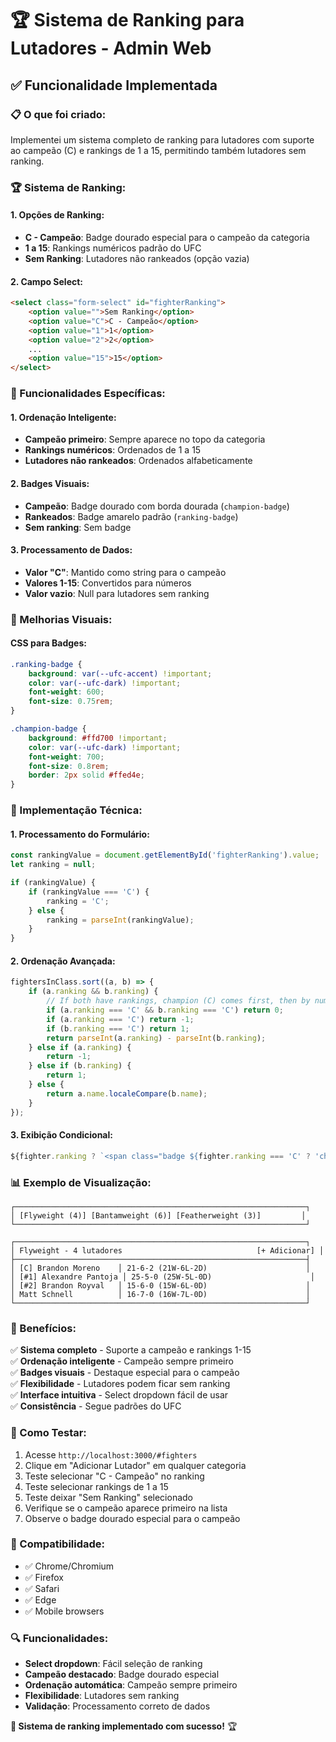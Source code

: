 # 🏆 Sistema de Ranking para Lutadores - Admin Web

## ✅ **Funcionalidade Implementada**

### **📋 O que foi criado:**

Implementei um sistema completo de ranking para lutadores com suporte ao campeão (C) e rankings de 1 a 15, permitindo também lutadores sem ranking.

### **🏆 Sistema de Ranking:**

#### **1. Opções de Ranking:**
- **C - Campeão**: Badge dourado especial para o campeão da categoria
- **1 a 15**: Rankings numéricos padrão do UFC
- **Sem Ranking**: Lutadores não rankeados (opção vazia)

#### **2. Campo Select:**
```html
<select class="form-select" id="fighterRanking">
    <option value="">Sem Ranking</option>
    <option value="C">C - Campeão</option>
    <option value="1">1</option>
    <option value="2">2</option>
    ...
    <option value="15">15</option>
</select>
```

### **🎯 Funcionalidades Específicas:**

#### **1. Ordenação Inteligente:**
- **Campeão primeiro**: Sempre aparece no topo da categoria
- **Rankings numéricos**: Ordenados de 1 a 15
- **Lutadores não rankeados**: Ordenados alfabeticamente

#### **2. Badges Visuais:**
- **Campeão**: Badge dourado com borda dourada (`champion-badge`)
- **Rankeados**: Badge amarelo padrão (`ranking-badge`)
- **Sem ranking**: Sem badge

#### **3. Processamento de Dados:**
- **Valor "C"**: Mantido como string para o campeão
- **Valores 1-15**: Convertidos para números
- **Valor vazio**: Null para lutadores sem ranking

### **🎨 Melhorias Visuais:**

#### **CSS para Badges:**
```css
.ranking-badge {
    background: var(--ufc-accent) !important;
    color: var(--ufc-dark) !important;
    font-weight: 600;
    font-size: 0.75rem;
}

.champion-badge {
    background: #ffd700 !important;
    color: var(--ufc-dark) !important;
    font-weight: 700;
    font-size: 0.8rem;
    border: 2px solid #ffed4e;
}
```

### **🔧 Implementação Técnica:**

#### **1. Processamento do Formulário:**
```javascript
const rankingValue = document.getElementById('fighterRanking').value;
let ranking = null;

if (rankingValue) {
    if (rankingValue === 'C') {
        ranking = 'C';
    } else {
        ranking = parseInt(rankingValue);
    }
}
```

#### **2. Ordenação Avançada:**
```javascript
fightersInClass.sort((a, b) => {
    if (a.ranking && b.ranking) {
        // If both have rankings, champion (C) comes first, then by number
        if (a.ranking === 'C' && b.ranking === 'C') return 0;
        if (a.ranking === 'C') return -1;
        if (b.ranking === 'C') return 1;
        return parseInt(a.ranking) - parseInt(b.ranking);
    } else if (a.ranking) {
        return -1;
    } else if (b.ranking) {
        return 1;
    } else {
        return a.name.localeCompare(b.name);
    }
});
```

#### **3. Exibição Condicional:**
```javascript
${fighter.ranking ? `<span class="badge ${fighter.ranking === 'C' ? 'champion-badge' : 'ranking-badge'} me-2">${fighter.ranking === 'C' ? 'C' : '#' + fighter.ranking}</span>` : ''}
```

### **📊 Exemplo de Visualização:**

```
┌─────────────────────────────────────────────────────────────────┐
│ [Flyweight (4)] [Bantamweight (6)] [Featherweight (3)]         │
└─────────────────────────────────────────────────────────────────┘

┌─────────────────────────────────────────────────────────────────┐
│ Flyweight - 4 lutadores                              [+ Adicionar] │
├─────────────────────────────────────────────────────────────────┤
│ [C] Brandon Moreno    │ 21-6-2 (21W-6L-2D)                      │
│ [#1] Alexandre Pantoja │ 25-5-0 (25W-5L-0D)                      │
│ [#2] Brandon Royval   │ 15-6-0 (15W-6L-0D)                      │
│ Matt Schnell          │ 16-7-0 (16W-7L-0D)                      │
└─────────────────────────────────────────────────────────────────┘
```

### **🎯 Benefícios:**

✅ **Sistema completo** - Suporte a campeão e rankings 1-15  
✅ **Ordenação inteligente** - Campeão sempre primeiro  
✅ **Badges visuais** - Destaque especial para o campeão  
✅ **Flexibilidade** - Lutadores podem ficar sem ranking  
✅ **Interface intuitiva** - Select dropdown fácil de usar  
✅ **Consistência** - Segue padrões do UFC  

### **🧪 Como Testar:**

1. Acesse `http://localhost:3000/#fighters`
2. Clique em "Adicionar Lutador" em qualquer categoria
3. Teste selecionar "C - Campeão" no ranking
4. Teste selecionar rankings de 1 a 15
5. Teste deixar "Sem Ranking" selecionado
6. Verifique se o campeão aparece primeiro na lista
7. Observe o badge dourado especial para o campeão

### **📱 Compatibilidade:**

- ✅ Chrome/Chromium
- ✅ Firefox
- ✅ Safari
- ✅ Edge
- ✅ Mobile browsers

### **🔍 Funcionalidades:**

- **Select dropdown**: Fácil seleção de ranking
- **Campeão destacado**: Badge dourado especial
- **Ordenação automática**: Campeão sempre primeiro
- **Flexibilidade**: Lutadores sem ranking
- **Validação**: Processamento correto de dados

**🎉 Sistema de ranking implementado com sucesso!** 🏆 